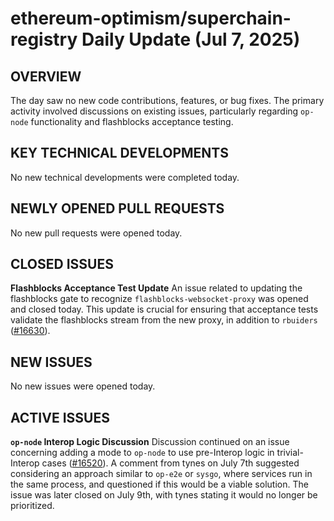 # ethereum-optimism/superchain-registry Daily Update (Jul 7, 2025)
## OVERVIEW 
The day saw no new code contributions, features, or bug fixes. The primary activity involved discussions on existing issues, particularly regarding `op-node` functionality and flashblocks acceptance testing.

## KEY TECHNICAL DEVELOPMENTS
No new technical developments were completed today.

## NEWLY OPENED PULL REQUESTS
No new pull requests were opened today.

## CLOSED ISSUES
**Flashblocks Acceptance Test Update**
An issue related to updating the flashblocks gate to recognize `flashblocks-websocket-proxy` was opened and closed today. This update is crucial for ensuring that acceptance tests validate the flashblocks stream from the new proxy, in addition to `rbuiders` ([#16630](https://github.com/ethereum-optimism/superchain-registry/issues/16630)).

## NEW ISSUES
No new issues were opened today.

## ACTIVE ISSUES
**`op-node` Interop Logic Discussion**
Discussion continued on an issue concerning adding a mode to `op-node` to use pre-Interop logic in trivial-Interop cases ([#16520](https://github.com/ethereum-optimism/superchain-registry/issues/16520)). A comment from tynes on July 7th suggested considering an approach similar to `op-e2e` or `sysgo`, where services run in the same process, and questioned if this would be a viable solution. The issue was later closed on July 9th, with tynes stating it would no longer be prioritized.